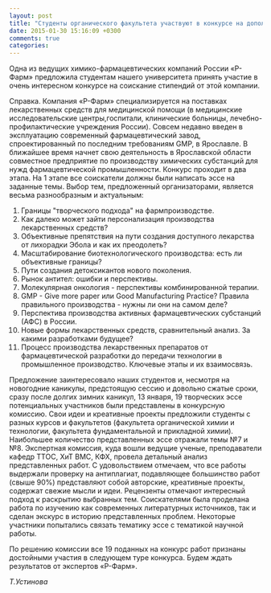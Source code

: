 ```yaml
---
layout: post
title: "Студенты органического факультета участвуют в конкурсе на дополнительную именную стипендию в размере 10.000 руб. от предприятия Р-фарм"
date: 2015-01-30 15:16:09 +0300
comments: true
categories: 
---
```


Одна из ведущих химико-фармацевтических компаний России «Р-Фарм» предложила студентам нашего университета принять участие в очень интересном конкурсе на соискание стипендий от этой компании.
<!--more-->
Справка. Компания «Р-Фарм» специализируется на поставках лекарственных средств для медицинской помощи (в медицинские исследовательские центры,госпитали, клинические больницы, лечебно-профилактические учреждения России). Совсем недавно введен в эксплуатацию современный фармацевтический завод, спроектированный по последним требованиям GMP, в Ярославле. В ближайшее время начнет свою деятельность в Ярославской области совместное предприятие по производству химических субстанций для нужд фармацевтической промышленности.
Конкурс проходит в два этапа.
На 1 этапе все соискатели должны были написать эссе на заданные темы. Выбор тем, предложенный организаторами, является весьма разнообразным и актуальным:


1. Границы "творческого подхода" на фармпроизводстве.
2. Как далеко может зайти персонализация производства лекарственных средств?
3. Объективные препятствия на пути создания доступного лекарства от лихорадки Эбола и как их преодолеть?
4. Масштабирование биотехнологического производства: есть ли объективные границы?
5. Пути создания детоксикантов нового поколения.
6. Рынок антител: ошибки и перспективы.
7. Молекулярная онкология - перспективы комбинированной терапии.
8. GMP - Give more paper или Good Manufacturing Practice? Правила правильного производства - нужны ли они на самом деле?
9. Перспектива производства активных фармацевтических субстанций (АФС) в России.
10. Новые формы лекарственных средств, сравнительный анализ. За какими разработками будущее?
11. Процесс производства лекарственных препаратов от фармацевтической разработки до передачи технологии в промышленное производство. Ключевые этапы и их взаимосвязь.

 
Предложение заинтересовало наших студентов и, несмотря на новогодние каникулы, предстоящую сессию и довольно сжатые сроки, сразу после долгих зимних каникул, 13 января, 19 творческих эссе потенциальных участников были представлены в конкурсную комиссию.
Свои идеи и креативные проекты предложили студенты с разных курсов и факультетов (факультета органической химии и технологии, факультета фундаментальной и прикладной химии). Наибольшее количество представленных эссе отражали темы №7 и №8.
Экспертная комиссия, куда вошли ведущие ученые, преподаватели кафедр ТТОС, ХиТ ВМС, КФХ, провела детальный анализ представленных работ. С удовольствием отмечаем, что все работы выдержали проверку на антиплагиат, подавляющее большинство работ (свыше 90%) представляют собой авторские, креативные проекты, содержат свежие мысли и идеи. Рецензенты отмечают интересный подход к раскрытию выбранных тем. Соискателями была проделана работа по изучению как современных литературных источников, так и сделан экскурс в историю представленных проблем. Некоторые участники попытались связать тематику эссе с тематикой научной работы.
 
По решению комиссии все 19 поданных на конкурс работ признаны достойными участия в следующем туре конкурса. Будем ждать результатов от экспертов «Р-Фарм».


*Т.Устинова*